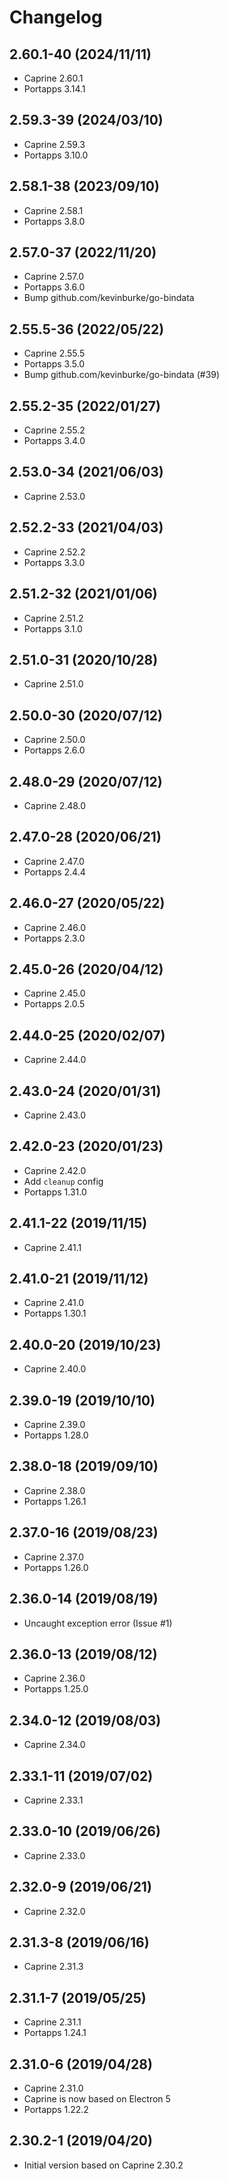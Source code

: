# Changelog

## 2.60.1-40 (2024/11/11)

* Caprine 2.60.1
* Portapps 3.14.1

## 2.59.3-39 (2024/03/10)

* Caprine 2.59.3
* Portapps 3.10.0

## 2.58.1-38 (2023/09/10)

* Caprine 2.58.1
* Portapps 3.8.0

## 2.57.0-37 (2022/11/20)

* Caprine 2.57.0
* Portapps 3.6.0
* Bump github.com/kevinburke/go-bindata

## 2.55.5-36 (2022/05/22)

* Caprine 2.55.5
* Portapps 3.5.0
* Bump github.com/kevinburke/go-bindata (#39)

## 2.55.2-35 (2022/01/27)

* Caprine 2.55.2
* Portapps 3.4.0

## 2.53.0-34 (2021/06/03)

* Caprine 2.53.0

## 2.52.2-33 (2021/04/03)

* Caprine 2.52.2
* Portapps 3.3.0

## 2.51.2-32 (2021/01/06)

* Caprine 2.51.2
* Portapps 3.1.0

## 2.51.0-31 (2020/10/28)

* Caprine 2.51.0

## 2.50.0-30 (2020/07/12)

* Caprine 2.50.0
* Portapps 2.6.0

## 2.48.0-29 (2020/07/12)

* Caprine 2.48.0

## 2.47.0-28 (2020/06/21)

* Caprine 2.47.0
* Portapps 2.4.4

## 2.46.0-27 (2020/05/22)

* Caprine 2.46.0
* Portapps 2.3.0

## 2.45.0-26 (2020/04/12)

* Caprine 2.45.0
* Portapps 2.0.5

## 2.44.0-25 (2020/02/07)

* Caprine 2.44.0

## 2.43.0-24 (2020/01/31)

* Caprine 2.43.0

## 2.42.0-23 (2020/01/23)

* Caprine 2.42.0
* Add `cleanup` config
* Portapps 1.31.0

## 2.41.1-22 (2019/11/15)

* Caprine 2.41.1

## 2.41.0-21 (2019/11/12)

* Caprine 2.41.0
* Portapps 1.30.1

## 2.40.0-20 (2019/10/23)

* Caprine 2.40.0

## 2.39.0-19 (2019/10/10)

* Caprine 2.39.0
* Portapps 1.28.0

## 2.38.0-18 (2019/09/10)

* Caprine 2.38.0
* Portapps 1.26.1

## 2.37.0-16 (2019/08/23)

* Caprine 2.37.0
* Portapps 1.26.0

## 2.36.0-14 (2019/08/19)

* Uncaught exception error (Issue #1)

## 2.36.0-13 (2019/08/12)

* Caprine 2.36.0
* Portapps 1.25.0

## 2.34.0-12 (2019/08/03)

* Caprine 2.34.0

## 2.33.1-11 (2019/07/02)

* Caprine 2.33.1

## 2.33.0-10 (2019/06/26)

* Caprine 2.33.0

## 2.32.0-9 (2019/06/21)

* Caprine 2.32.0

## 2.31.3-8 (2019/06/16)

* Caprine 2.31.3

## 2.31.1-7 (2019/05/25)

* Caprine 2.31.1
* Portapps 1.24.1

## 2.31.0-6 (2019/04/28)

* Caprine 2.31.0
* Caprine is now based on Electron 5
* Portapps 1.22.2

## 2.30.2-1 (2019/04/20)

* Initial version based on Caprine 2.30.2
